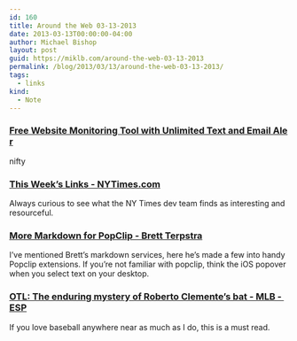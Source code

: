 ```yaml
---
id: 160
title: Around the Web 03-13-2013
date: 2013-03-13T00:00:00-04:00
author: Michael Bishop
layout: post
guid: https://miklb.com/around-the-web-03-13-2013
permalink: /blog/2013/03/13/around-the-web-03-13-2013/
tags:
  - links
kind:
  - Note
---
```

<h3 id="free-website-monitoring-tool-with-unlimited-text-and-email-alerhttpwwwlabnolorginternetwebsite-uptime-monitor21060"><a href="http://www.labnol.org/internet/website-uptime-monitor/21060/">​F​r​e​e​ ​W​e​b​s​i​t​e​ ​M​o​n​i​t​o​r​i​n​g​ ​T​o​o​l​ ​w​i​t​h​ ​U​n​l​i​m​i​t​e​d​ ​T​e​x​t​ ​a​n​d​ ​E​m​a​i​l​ ​A​l​e​r​</a></h3>
<p>nifty</p>
<h3 id="this-weeks-links---nytimescomhttpopenblogsnytimescom20130312this-weeks-links"><a href="http://open.blogs.nytimes.com/2013/03/12/this-weeks-links/">​T​h​i​s​ ​W​e​e​k​’​s​ ​L​i​n​k​s​ ​-​ ​N​Y​T​i​m​e​s​.​c​o​m</a></h3>
<p>Always curious to see what the NY Times dev team finds as interesting and resourceful.</p>
<h3 id="more-markdown-for-popclip---brett-terpstrahttpbrettterpstracom20130312more-markdown-for-popclip"><a href="http://brettterpstra.com/2013/03/12/more-markdown-for-popclip/">​M​o​r​e​ ​M​a​r​k​d​o​w​n​ ​f​o​r​ ​P​o​p​C​l​i​p​ ​-​ ​B​r​e​t​t​ ​T​e​r​p​s​t​r​a</a></h3>
<p>I’ve mentioned Brett’s markdown services, here he’s made a few into handy Popclip extensions. If you’re not familiar with popclip, think the iOS popover when you select text on your desktop.</p>
<h3 id="otl-the-enduring-mystery-of-roberto-clementes-bat---mlb---esphttpespngocomespnstorypageroberto-clemente-batenduring-mystery-roberto-clemente-bat"><a href="http://espn.go.com/espn/story/_/page/Roberto-Clemente-bat/enduring-mystery-roberto-clemente-bat">​O​T​L​:​ ​T​h​e​ ​e​n​d​u​r​i​n​g​ ​m​y​s​t​e​r​y​ ​o​f​ ​R​o​b​e​r​t​o​ ​C​l​e​m​e​n​t​e​’​s​ ​b​a​t​ ​-​ ​M​L​B​ ​-​ ​E​S​P​</a></h3>
<p>If you love baseball anywhere near as much as  I do, this is a must read.</p>